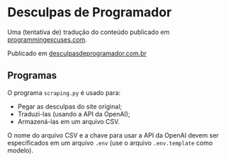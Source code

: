 # Desculpas de Programador

Uma (tentativa de) tradução do conteúdo publicado em [programmingexcuses.com](http://programmingexcuses.com/).

Publicado em [desculpasdeprogramador.com.br](https://www.desculpasdeprogramador.com.br/)

## Programas

O programa `scraping.py` é usado para:

* Pegar as desculpas do site original;
* Traduzi-las (usando a API da OpenAI);
* Armazená-las em um arquivo CSV.

O nome do arquivo CSV e a chave para usar a API da OpenAI devem ser especificados em um arquivo `.env` (use o arquivo `.env.template` como modelo).
